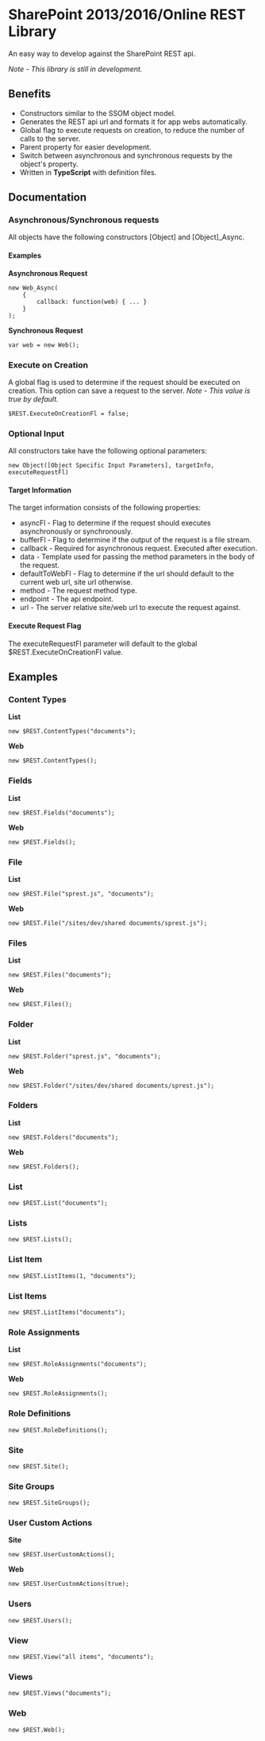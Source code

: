 # SharePoint 2013/2016/Online REST Library
An easy way to develop against the SharePoint REST api.

*Note - This library is still in development.*

## Benefits
* Constructors similar to the SSOM object model.
* Generates the REST api url and formats it for app webs automatically.
* Global flag to execute requests on creation, to reduce the number of calls to the server.
* Parent property for easier development.
* Switch between asynchronous and synchronous requests by the object's property.
* Written in **TypeScript** with definition files.

## Documentation
### Asynchronous/Synchronous requests
All objects have the following constructors [Object] and [Object]_Async.

#### Examples
**Asynchronous Request**
```
new Web_Async(
    {
        callback: function(web) { ... }
    }
);
```

**Synchronous Request**
```
var web = new Web();
```

### Execute on Creation
A global flag is used to determine if the request should be executed on creation. This option can save a request to the server.
*Note - This value is true by default.*
```
$REST.ExecuteOnCreationFl = false;
```

### Optional Input
All constructors take have the following optional parameters:
```
new Object([Object Specific Input Parameters], targetInfo, executeRequestFl)
```

#### Target Information
The target information consists of the following properties:
* asyncFl - Flag to determine if the request should executes asynchronously or synchronously.
* bufferFl - Flag to determine if the output of the request is a file stream.
* callback - Required for asynchronous request. Executed after execution.
* data - Template used for passing the method parameters in the body of the request.
* defaultToWebFl - Flag to determine if the url should default to the current web url, site url otherwise.
* method - The request method type.
* endpoint - The api endpoint.
* url - The server relative site/web url to execute the request against.

#### Execute Request Flag
The executeRequestFl parameter will default to the global $REST.ExecuteOnCreationFl value.

## Examples
### Content Types
**List**
```
new $REST.ContentTypes("documents");
```

**Web**
```
new $REST.ContentTypes();
```

### Fields
**List**
```
new $REST.Fields("documents");
```

**Web**
```
new $REST.Fields();
```

### File
**List**
```
new $REST.File("sprest.js", "documents");
```

**Web**
```
new $REST.File("/sites/dev/shared documents/sprest.js");
```

### Files
**List**
```
new $REST.Files("documents");
```

**Web**
```
new $REST.Files();
```

### Folder
**List**
```
new $REST.Folder("sprest.js", "documents");
```

**Web**
```
new $REST.Folder("/sites/dev/shared documents/sprest.js");
```

### Folders
**List**
```
new $REST.Folders("documents");
```

**Web**
```
new $REST.Folders();
```

### List
```
new $REST.List("documents");
```

### Lists
```
new $REST.Lists();
```

### List Item
```
new $REST.ListItems(1, "documents");
```

### List Items
```
new $REST.ListItems("documents");
```

### Role Assignments
**List**
```
new $REST.RoleAssignments("documents");
```

**Web**
```
new $REST.RoleAssignments();
```

### Role Definitions
```
new $REST.RoleDefinitions();
```

### Site
```
new $REST.Site();
```

### Site Groups
```
new $REST.SiteGroups();
```

### User Custom Actions
**Site**
```
new $REST.UserCustomActions();
```

**Web**
```
new $REST.UserCustomActions(true);
```

### Users
```
new $REST.Users();
```

### View
```
new $REST.View("all items", "documents");
```

### Views
```
new $REST.Views("documents");
```

### Web
```
new $REST.Web();
```

